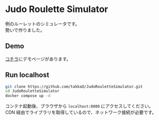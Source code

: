 # Judo Roulette Simulator

例のルーレットのシミュレータです。  
勢いで作りました。

## Demo

[コチラ](https://takkao.github.io/JudoRouletteSimulator/web/)にデモページがあります。

## Run localhost

```bash
git clone https://github.com/takkaO/JudoRouletteSimulator.git
cd JudoRouletteSimulator
docker compose up -d
```

コンテナ起動後、ブラウザから `localhost:8080` にアクセスしてください。  
CDN 経由でライブラリを取得しているので、ネットワーク接続が必要です。